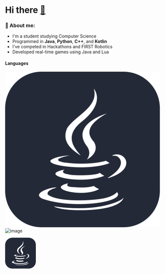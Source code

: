# Hi there [👋](https://github.com/TheDudeThatCode/TheDudeThatCode/blob/master/Assets/Hi.gif)

<!--
**Blue-Berri/Blue-Berri** is a ✨ _special_ ✨ repository because its `README.md` (this file) appears on your GitHub profile.

Here are some ideas to get you started:

- 🔭 I’m currently working on ...
- 🌱 I’m currently learning ...
- 👯 I’m looking to collaborate on ...
- 🤔 I’m looking for help with ...
- 💬 Ask me about ...
- 📫 How to reach me: ...
- 😄 Pronouns: ...
- ⚡ Fun fact: ...
-->

### 📸 About me:
- I'm a student studying Computer Science
- Programmed in **Java**, **Python**, **C++**, and **Kotlin**
- I've competed in Hackathons and FIRST Robotics
- Developed real-time games using Java and Lua

#### Languages
![image](https://github.com/tandpfun/skill-icons/blob/main/icons/Java-Dark.svg) ![image](https://github.com/Blue-Berri/Blue-Berri/assets/59590426/d23f1291-ffab-42e8-8374-1cdd5ba1d2d8)

<img src="https://github.com/tandpfun/skill-icons/blob/main/icons/Java-Dark.svg" alt="Java Icon" width="100" />
